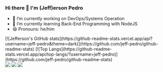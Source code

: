 ### Hi there 👋 I'm (Jeff)erson Pedro

- 🔭 I’m currently working on DevOps/Systems Operation
- 🌱 I’m currently learning Back-End Programming with NodeJS
- 😄 Pronouns: he/him

<div>
 [![Jefferson's GitHub stats](https://github-readme-stats.vercel.app/api?username=jeff-pedro&theme=dark)](https://github.com/jeff-pedro/github-readme-stats)
 [![Top Langs](https://github-readme-stats.vercel.app/api/top-langs/?username=jeff-pedro)](https://github.com/jeff-pedro/github-readme-stats)
</div>

<div> 
 <a href="https://discord.gg/jeffersonsantos#5455" target="_blank"><img src="https://img.shields.io/badge/Discord-7289DA?style=for-the-badge&logo=discord&logoColor=white" target="_blank"></a> 
  <a href = "mailto:jeffersonpedro89@gmail.com"><img src="https://img.shields.io/badge/-Gmail-%23333?style=for-the-badge&logo=gmail&logoColor=white" target="_blank"></a>
  <a href="https://www.linkedin.com/in/effersonpedro/" target="_blank"><img src="https://img.shields.io/badge/-LinkedIn-%230077B5?style=for-the-badge&logo=linkedin&logoColor=white" target="_blank"></a> 
</div>
